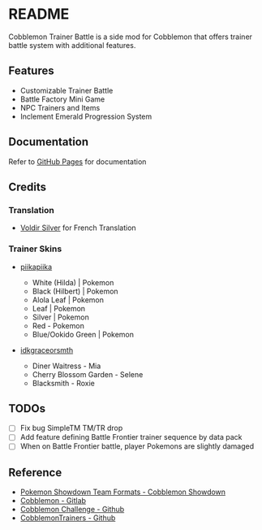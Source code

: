 # README

Cobblemon Trainer Battle is a side mod for Cobblemon that offers trainer battle system with additional features.

## Features

- Customizable Trainer Battle
- Battle Factory Mini Game
- NPC Trainers and Items
- Inclement Emerald Progression System

## Documentation

Refer to [GitHub Pages](https://kiwiflavoredapollo.github.io/CobblemonTrainerBattle/) for documentation 

## Credits

### Translation

- [Voldir Silver](https://discordapp.com/users/291233979196243968) for French Translation

### Trainer Skins
- [piikapiika](https://www.minecraftskins.com/profile/5894998/piikapiika)
  - White (Hilda) | Pokemon
  - Black (Hilbert) | Pokemon
  - Alola Leaf | Pokemon
  - Leaf | Pokemon
  - Silver | Pokemon
  - Red - Pokemon
  - Blue/Ookido Green | Pokemon

- [idkgraceorsmth](https://www.minecraftskins.com/profile/8183289/idkgraceorsmth)
  - Diner Waitress - Mia
  - Cherry Blossom Garden - Selene
  - Blacksmith - Roxie

## TODOs
- [ ] Fix bug SimpleTM TM/TR drop
- [ ] Add feature defining Battle Frontier trainer sequence by data pack
- [ ] When on Battle Frontier battle, player Pokemons are slightly damaged

## Reference
- [Pokemon Showdown Team Formats - Cobblemon Showdown](https://gitlab.com/cable-mc/cobblemon-showdown/-/blob/master/sim/TEAMS.md#packed-format)
- [Cobblemon - Gitlab](https://gitlab.com/cable-mc/cobblemon)
- [Cobblemon Challenge - Github](https://github.com/TurtleHoarder/Cobblemon-Challenge)
- [CobblemonTrainers - Github](https://github.com/davo899/CobblemonTrainers/tree/main)